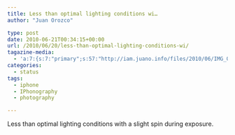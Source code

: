 ```yaml
---
title: Less than optimal lighting conditions wi…
author: "Juan Orozco" 

type: post
date: 2010-06-21T00:34:15+00:00
url: /2010/06/20/less-than-optimal-lighting-conditions-wi/
tagazine-media:
  - 'a:7:{s:7:"primary";s:57:"http://iam.juano.info/files/2010/06/IMG_0314-768x1024.jpg";s:6:"images";a:1:{s:57:"http://iam.juano.info/files/2010/06/IMG_0314-768x1024.jpg";a:6:{s:8:"file_url";s:57:"http://iam.juano.info/files/2010/06/IMG_0314-768x1024.jpg";s:5:"width";s:3:"768";s:6:"height";s:4:"1024";s:4:"type";s:5:"image";s:4:"area";s:6:"786432";s:9:"file_path";s:0:"";}}s:6:"videos";a:0:{}s:11:"image_count";s:1:"1";s:6:"author";s:7:"8033531";s:7:"blog_id";s:8:"17975075";s:9:"mod_stamp";s:19:"2010-06-21 00:34:15";}'
categories:
  - status
tags:
  - iphone
  - IPhonography
  - photography

---
```

Less than optimal lighting conditions with a slight spin during exposure.[<img src="https://i1.wp.com/iam.juano.info/files/2010/06/IMG_0314-768x1024.jpg?fit=580%2C580" alt="" class="aligncenter size-large wp-image-2113" data-recalc-dims="1" />][1]

 [1]: https://i1.wp.com/iam.juano.info/files/2010/06/IMG_0314.jpg